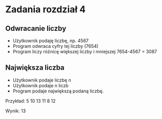 # Zadania rozdział 4

## Odwracanie liczby
- Użytkownik podaję liczbę, np. 4567
- Program odwraca cyfry tej liczby (7654)
- Program liczy różnicę większej liczby i mniejszej 7654-4567 = 3087

## Największa liczba
- Użytkownik podaje liczbę n
- Użytkownik podaje n liczb
- Program podaje największą podaną liczbę.

Przykład:
    5
    10
    13
    11
    8
    12

Wynik:
    13
    